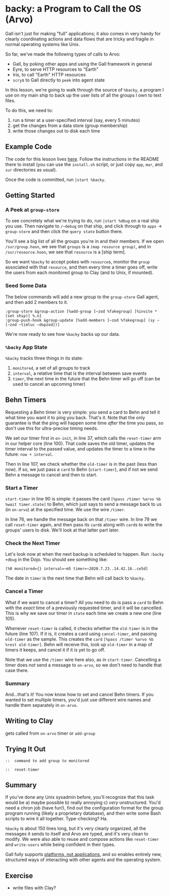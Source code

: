 # backy: a Program to Call the OS (Arvo)
Gall isn't just for making "full" applications; it also comes in very handy for clearly coordinating actions and data flows that are tricky and fragile in normal operating systems like Unix. 

So far, we've made the following types of calls to Arvo:
* Gall, by poking other apps and using the Gall framework in general
* Eyre, to serve HTTP resources to "Earth"
* Iris, to call "Earth" HTTP resources
* `scry`s to Gall directly to `peek` into agent state

In this lesson, we're going to walk through the source of `%backy`, a program I use on my main ship to back up the user lists of all the groups I own to text files.

To do this, we need to:
1. run a timer at a user-specified interval (say, every 5 minutes)
2. get the changes from a data store (group membership)
3. write those changes out to disk each time


## Example Code
The code for this lesson lives [here](https://github.com/timlucmiptev/backy). Follow the instructions in the README there to install (you can use the `install.sh` script, or just copy `app`, `mar`, and `sur` directories as usual).

Once the code is committed, run `|start %backy`.

## Getting Started

### A Peek at `group-store`
To see concretely what we're trying to do, run `|start %dbug` on a real ship you use. Then navigate to `/~debug` on that ship, and click through to `apps` ->  `group-store` and then click the `query state` button there.

You'll see a big list of all the groups you're in and their members. If we open `/sur/group.hoon`, we see that `groups` is a `(map resource group)`, and in `/sur/resource.hoon`, we see that `resource` is a [ship term].

So we want `%backy` to accept pokes with `resource`s, monitor the `group` associated with that `resource`, and then every time a timer goes off, write the users from each monitored group to Clay (and to Unix, if mounted).

### Seed Some Data
The below commands will add a new group to the `group-store` Gall agent, and then add 2 members to it.
```
:group-store &group-action [%add-group [~zod %fakegroup] [%invite *(set ship)] %.n]
:group-push-hook &group-update [%add-members [~zod %fakegroup] (sy ~[~zod ~timluc ~dopzod])]
```

We're now ready to see how `%backy` backs up our data.

### `%backy` App State
`%backy` tracks three things in its state:
1. `monitored`, a set of all groups to track
2. `interval`, a relative time that is the interval between save events
3. `timer`, the next time in the future that the Behn timer will go off (can be used to cancel an upcoming timer)

## Behn Timers
Requesting a Behn timer is very simple: you send a card to Behn and tell it what time you want it to ping you back. That's it. Note that the only guarantee is that the ping will happen some time *after* the time you pass, so don't use this for ultra-precise timing needs.

We set our timer first in `on-init`, in line 37, which calls the `reset-timer` arm in our helper core (line 100).  That code saves the old timer, updates the timer interval to the passed value, and updates the timer to a time in the future: `now + interval`.

Then in line 107, we check whether the `old-timer` is in the past (less than now). If so, we just pass a `card` to Behn (`start-timer`), and if not we send Behn a message to cancel and then to start.

### Start a Timer
`start-timer` in line 90 is simple: it passes the card `[%pass /timer %arvo %b %wait timer.state]` to Behn, which just says to send a message back to us (in `on-arvo`) at the specified time. We use the wire `/timer`.

In line 76, we handle the message back on that `/timer` wire.  In line 79 we call `reset-timer` again, and then pass its `card`s along with `card`s to write the groups' users to disk. We'll look at that latter part later.

### Check the Next Timer
Let's look now at when the next backup is scheduled to happen. Run `:backy +dbug` in the Dojo. You should see something like:
```
[%0 monitored={} interval=~m5 timer=~2020.7.23..14.42.16..ce5d]
```
The date in `timer` is the next time that Behn will call back to `%backy`.

### Cancel a Timer
What if we want to cancel a timer? All you need to do is pass a `card` to Behn with the *exact* time of a previously requested timer, and it will be cancelled.  This is why we save our timer in `state` each time we create a new one (line 105).

Whenever `reset-timer` is called, it checks whether the `old-timer` is in the future (line 107). If it is, it creates a card using `cancel-timer`, and passing `old-timer` as the sample.  This creates the `card` `[%pass /timer %arvo %b %rest old-timer]`. Behn will receive this, look up `old-timer` in a map of timers it keeps, and cancel it if it is yet to go off.

Note that we use the `/timer` wire here also, as in `start-timer`. Cancelling a timer does *not* send a message to `on-arvo`, so we don't need to handle that case there.

### Summary
And...that's it! You now know how to set and cancel Behn timers.  If you wanted to set multiple timers, you'd just use different wire names and handle them separately in `on-arvo`.

## Writing to Clay
gets called from `on-arvo` timer or `add-group`

## Trying It Out

```
::  command to add group to monitored

::  reset-timer

```

## Summary
If you've done any Unix sysadmin before, you'll recognize that this task would be a) maybe possible b) really annoying c) *very* unstructured. You'd need a chron job (have fun!), find out the configuration format for the group program running (likely a proprietary database), and then write some Bash scripts to wire it all together. Type-checking? Ha.

`%backy` is about 150 lines long, but it's very clearly organized, all the messages it sends to itself and Arvo are typed, and it's very clean to modify.  We were also able to reuse and compose actions like `reset-timer` and `write-users` while being confident in their types.

Gall fully supports [platforms, not applications](https://ngnghm.github.io/blog/2015/12/25/chapter-7-platforms-not-applications), and so enables entirely new, structured ways of interacting with other agents and the operating system.

## Exercise
* write files with Clay?
